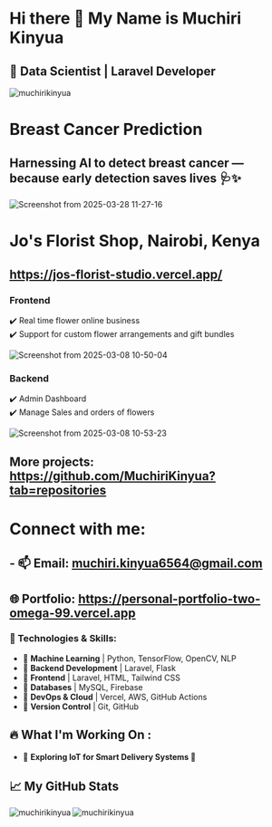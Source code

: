 # Hi there 👋 My Name is Muchiri Kinyua </br> 
## 🚀 Data Scientist | Laravel Developer 

<p align="left"> <img src="https://komarev.com/ghpvc/?username=muchirikinyua&label=Profile%20views&color=0e75b6&style=flat" alt="muchirikinyua" /> </p>


# Breast Cancer Prediction

## Harnessing AI to detect breast cancer — because early detection saves lives 🩺✨

![Screenshot from 2025-03-28 11-27-16](https://github.com/user-attachments/assets/a4dd9093-ce80-4807-be6b-1b93a38872e5)

# Jo's Florist Shop, Nairobi, Kenya

## https://jos-florist-studio.vercel.app/

### Frontend

✔️ Real time flower online business </br>
✔️ Support for custom flower arrangements and gift bundles 

![Screenshot from 2025-03-08 10-50-04](https://github.com/user-attachments/assets/60cf0220-eae5-4294-a9d2-b3233a61c537)

### Backend

✔️ Admin Dashboard </br>
✔️ Manage Sales and orders of flowers

![Screenshot from 2025-03-08 10-53-23](https://github.com/user-attachments/assets/d438f57d-37f8-42fd-95ac-5ab50f484743)

## More projects: https://github.com/MuchiriKinyua?tab=repositories

# Connect with me:
## - 📫 **Email:** [muchiri.kinyua6564@gmail.com](mailto:muchiri.kinyua6564@gmail.com)  
## 🌐 **Portfolio:** https://personal-portfolio-two-omega-99.vercel.app

### 🚀 Technologies & Skills:
- 🔹 **Machine Learning** | Python, TensorFlow, OpenCV, NLP
- 🔹 **Backend Development** | Laravel, Flask
- 🔹 **Frontend** | Laravel, HTML, Tailwind CSS  
- 🔹 **Databases** | MySQL, Firebase  
- 🔹 **DevOps & Cloud** | Vercel, AWS, GitHub Actions  
- 🔹 **Version Control** | Git, GitHub

## 🔥 What I'm Working On :
- 🎯 **Exploring IoT for Smart Delivery Systems 🚚**

## 📈 My GitHub Stats  

<p><img align="left" src="https://github-readme-stats.vercel.app/api/top-langs?username=muchirikinyua&show_icons=true&locale=en&layout=compact" alt="muchirikinyua" /></p>

<p><img align="center" src="https://github-readme-streak-stats.herokuapp.com/?user=muchirikinyua&" alt="muchirikinyua" /></p>
